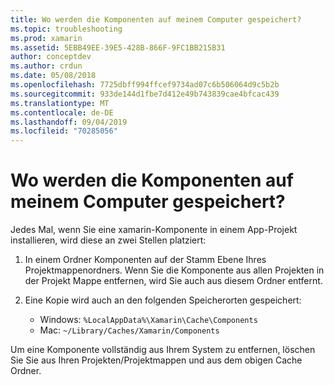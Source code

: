 ```yaml
---
title: Wo werden die Komponenten auf meinem Computer gespeichert?
ms.topic: troubleshooting
ms.prod: xamarin
ms.assetid: 5EBB49EE-39E5-428B-866F-9FC1BB215B31
author: conceptdev
ms.author: crdun
ms.date: 05/08/2018
ms.openlocfilehash: 7725dbff994ffcef9734ad07c6b506064d9c5b2b
ms.sourcegitcommit: 933de144d1fbe7d412e49b743839cae4bfcac439
ms.translationtype: MT
ms.contentlocale: de-DE
ms.lasthandoff: 09/04/2019
ms.locfileid: "70285056"
---
```

# <a name="where-are-the-components-stored-on-my-machine"></a>Wo werden die Komponenten auf meinem Computer gespeichert?

Jedes Mal, wenn Sie eine xamarin-Komponente in einem App-Projekt installieren, wird diese an zwei Stellen platziert:

1. In einem Ordner Komponenten auf der Stamm Ebene Ihres Projektmappenordners. Wenn Sie die Komponente aus allen Projekten in der Projekt Mappe entfernen, wird Sie auch aus diesem Ordner entfernt.

2. Eine Kopie wird auch an den folgenden Speicherorten gespeichert:
    - Windows: `%LocalAppData%\Xamarin\Cache\Components`
    - Mac: `~/Library/Caches/Xamarin/Components`

Um eine Komponente vollständig aus Ihrem System zu entfernen, löschen Sie Sie aus Ihren Projekten/Projektmappen und aus dem obigen Cache Ordner.
